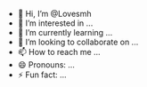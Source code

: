- 👋 Hi, I’m @Lovesmh
- 👀 I’m interested in ...
- 🌱 I’m currently learning ...
- 💞️ I’m looking to collaborate on ...
- 📫 How to reach me ...
- 😄 Pronouns: ...
- ⚡ Fun fact: ...

<!---
Lovesmh/Lovesmh is a ✨ special ✨ repository because its `README.md` (this file) appears on your GitHub profile.
You can click the Preview link to take a look at your changes.
--->
